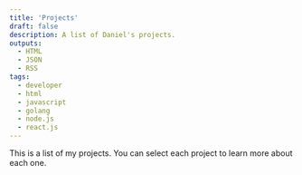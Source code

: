```yaml
---
title: 'Projects'
draft: false
description: A list of Daniel's projects.
outputs:
  - HTML
  - JSON
  - RSS
tags:
  - developer
  - html
  - javascript
  - golang
  - node.js
  - react.js
---
```


This is a list of my projects. You can select each project to learn more about each one.
